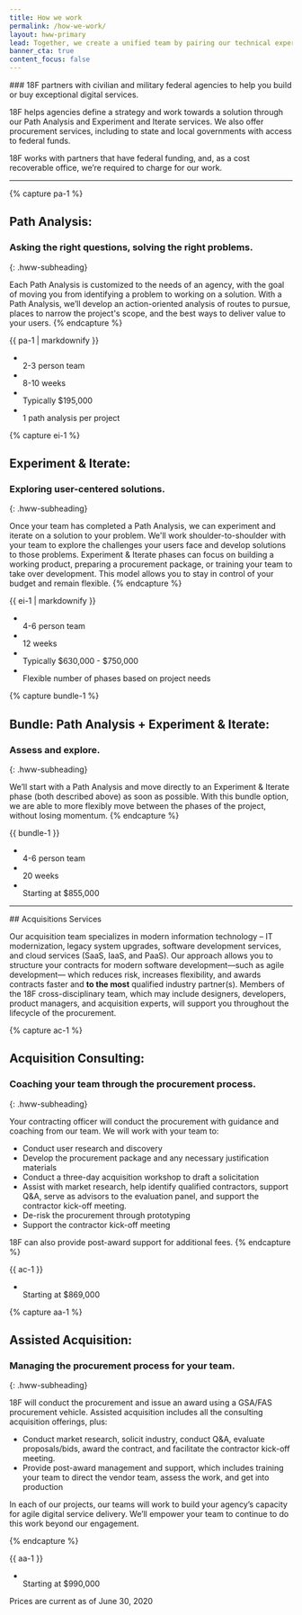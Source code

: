 ```yaml
---
title: How we work
permalink: /how-we-work/
layout: hww-primary
lead: Together, we create a unified team by pairing our technical expertise with your program knowledge.
banner_cta: true
content_focus: false
---
```


<div class="hww-intro" markdown="1">
### 18F partners with civilian and military federal agencies to help you build or buy exceptional digital services.

18F helps agencies define a strategy and work towards a solution through our Path Analysis and Experiment and Iterate services. We also offer procurement services, including to state and local governments with access to federal funds.

18F works with partners that have federal funding, and, as a cost recoverable office, we’re required to charge for our work.

</div>

---

{% capture pa-1 %}
## Path Analysis:
### Asking the right questions, solving the right problems.
{: .hww-subheading}

Each Path Analysis is customized to the needs of an agency, with the goal of moving you from identifying a problem to working on a solution. With a Path Analysis, we’ll develop an action-oriented analysis of routes to pursue, places to narrow the project's scope, and the best ways to deliver value to your users.
{% endcapture %}

<div class="grid-row usa-section">
  <div class="grid-row grid-gap">
    <div class="tablet:grid-col-8">
      {{ pa-1 | markdownify }}
    </div>
    <div class="tablet:grid-col-4">
      <ul class="graphic-list">
        <li>
          <div class="graphic-list-img">
            <img src="{{ site.baseurl }}/assets/img/team-sm.svg" alt="">
          </div>
          <span>2-3 person team</span>
        </li>
        <li>
          <div class="graphic-list-img">
            <img src="{{ site.baseurl }}/assets/img/calendar.svg" alt="">
          </div>
          <span>8-10 weeks</span>
        </li>
        <li>
          <div class="graphic-list-img">
            <img src="{{ site.baseurl }}/assets/img/price-tag.svg" alt="">
          </div>
          <span>Typically $195,000</span>
        </li>
        <li>
          <div class="graphic-list-img">
            <img src="{{ site.baseurl }}/assets/img/arrow-right-dashed.svg" alt="">
          </div>
          <span>1 path analysis per project</span>
        </li>
      </ul>
    </div>
  </div>
</div>

{% capture ei-1 %}
## Experiment & Iterate:
### Exploring user-centered solutions.
{: .hww-subheading}

Once your team has completed a Path Analysis, we can experiment and iterate on a solution to your problem. We'll work shoulder-to-shoulder with your team to explore the challenges your users face and develop solutions to those problems. Experiment & Iterate phases can focus on building a working product, preparing a procurement package, or training your team to take over development. This model allows you to stay in control of your budget and remain flexible.
{% endcapture %}

<div class="grid-row usa-section">
  <div class="grid-row grid-gap">
    <div class="tablet:grid-col-8">
      {{ ei-1 | markdownify }}
    </div>
    <div class="tablet:grid-col-4">
      <ul class="graphic-list">
        <li>
          <div class="graphic-list-img">
            <img src="{{ site.baseurl }}/assets/img/team-lg.svg" alt="">
          </div>
          <span>4-6 person team</span>
        </li>
        <li>
          <div class="graphic-list-img">
            <img src="{{ site.baseurl }}/assets/img/calendar.svg" alt="">
          </div>
          <span>12 weeks</span>
        </li>
        <li>
          <div class="graphic-list-img">
            <img src="{{ site.baseurl }}/assets/img/price-tag.svg" alt="">
          </div>
          <span>Typically $630,000 - $750,000</span>
        </li>
        <li>
          <div class="graphic-list-img">
            <img src="{{ site.baseurl }}/assets/img/rotate-clockwise.svg" alt="">
          </div>
          <span>Flexible number of phases based on project needs</span>
        </li>
      </ul>
    </div>
  </div>
</div>

{% capture bundle-1 %}
## Bundle: Path Analysis + Experiment & Iterate:
### Assess and explore.
{: .hww-subheading}

We’ll start with a Path Analysis and move directly to an Experiment & Iterate phase (both described above) as soon as possible. With this bundle option, we are able to more flexibly move between the phases of the project, without losing momentum.
{% endcapture %}
<div class="usa-grid-full usa-section hww-item" id="bundle">
  <div class="usa-width-two-thirds" markdown="1">
    {{ bundle-1 }}
  </div>
  <div class="usa-width-one-third">
    <ul class="graphic-list">
      <li>
        <div class="graphic-list-img">
          <img src="{{ site.baseurl }}/assets/img/team-sm.svg" alt="">
        </div>
        <span>4-6 person team</span>
      </li>
      <li>
        <div class="graphic-list-img">
          <img src="{{ site.baseurl }}/assets/img/calendar.svg" alt="">
        </div>
        <span>20 weeks</span>
      </li>
      <li>
        <div class="graphic-list-img">
          <img src="{{ site.baseurl }}/assets/img/price-tag.svg" alt="">
        </div>
        <span>Starting at $855,000</span>
      </li>
    </ul>
  </div>
</div>

---

<div class="acq-intro usa-section" markdown="1">
## Acquisitions Services

Our acquisition team specializes in modern information technology – IT modernization, legacy system upgrades, software development services, and cloud services (SaaS, IaaS, and PaaS).  Our approach allows you to structure your contracts for modern software development—such as agile development— which reduces risk, increases flexibility, and awards contracts faster and **to the most** qualified industry partner(s). Members of the 18F cross-disciplinary team, which may include designers, developers, product managers, and acquisition experts, will support you throughout the lifecycle of the procurement.
</div>

{% capture ac-1 %}
## Acquisition Consulting:
### Coaching your team through the procurement process.
{: .hww-subheading}

Your contracting officer will conduct the procurement with guidance and coaching from our team. We will work with your team to:

- Conduct user research and discovery
- Develop the procurement package and any necessary justification materials
- Conduct a three-day acquisition workshop to draft a solicitation
- Assist with market research, help identify qualified contractors, support Q&A, serve as advisors to the evaluation panel, and support the contractor kick-off meeting.
- De-risk the procurement through prototyping
- Support the contractor kick-off meeting

18F can also provide post-award support for additional fees.
{% endcapture %}
<div class="usa-grid-full usa-section hww-item" id="acquisition-consulting">
  <div class="usa-width-two-thirds" markdown="1">
    {{ ac-1 }}
  </div>
  <div class="usa-width-one-third">
    <ul class="graphic-list">
      <li>
        <div class="graphic-list-img">
          <img src="{{ site.baseurl }}/assets/img/price-tag.svg" alt="">
        </div>
        <span>Starting at $869,000</span>
      </li>
    </ul>
  </div>
</div>

{% capture aa-1 %}
## Assisted Acquisition:
### Managing the procurement process for your team.
{: .hww-subheading}

18F will conduct the procurement and issue an award using a GSA/FAS procurement vehicle. Assisted acquisition includes all the consulting acquisition offerings, plus:

- Conduct market research, solicit industry, conduct Q&A, evaluate proposals/bids, award the contract, and facilitate the contractor kick-off meeting.
- Provide post-award management and support, which includes training your team to direct the vendor team, assess the work, and get into production

In each of our projects, our teams will work to build your agency’s capacity for agile digital service delivery. We’ll empower your team to continue to do this work beyond our engagement.

{% endcapture %}
<div class="usa-grid-full usa-section hww-item" id="assisted-acquisition">
  <div class="usa-width-two-thirds" markdown="1">
    {{ aa-1 }}
  </div>
  <div class="usa-width-one-third">
    <ul class="graphic-list">
      <li>
        <div class="graphic-list-img">
          <img src="{{ site.baseurl }}/assets/img/price-tag.svg" alt="">
        </div>
        <span>Starting at $990,000</span>
      </li>
    </ul>
  </div>
</div>

<div>Prices are current as of June 30, 2020
</div>
